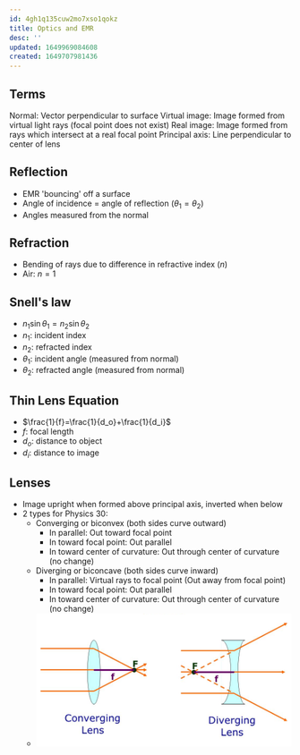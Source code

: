 ```yaml
---
id: 4gh1q135cuw2mo7xso1qokz
title: Optics and EMR
desc: ''
updated: 1649969084608
created: 1649707981436
---
```


## Terms
Normal: Vector perpendicular to surface
Virtual image: Image formed from virtual light rays (focal point does not exist)
Real image: Image formed from rays which intersect at a real focal point
Principal axis: Line perpendicular to center of lens

## Reflection
* EMR 'bouncing' off a surface
* Angle of incidence = angle of reflection ($θ_1 = θ_2$)
* Angles measured from the normal

## Refraction
* Bending of rays due to difference in refractive index ($n$)
* Air: $n=1$

## Snell's law
* $n_1\sin{θ_1}=n_2\sin{θ_2}$
* $n_1$: incident index
* $n_2$: refracted index
* $θ_1$: incident angle (measured from normal)
* $θ_2$: refracted angle (measured from normal)

## Thin Lens Equation
* $\frac{1}{f}=\frac{1}{d_o}+\frac{1}{d_i}$
* $f$: focal length
* $d_o$: distance to object
* $d_i$: distance to image

## Lenses
* Image upright when formed above principal axis, inverted when below
* 2 types for Physics 30:
    * Converging or biconvex (both sides curve outward)
        * In parallel: Out toward focal point
        * In toward focal point: Out parallel
        * In toward center of curvature: Out through center of curvature (no change)
    * Diverging or biconcave (both sides curve inward)
        * In parallel: Virtual rays to focal point (Out away from focal point)
        * In toward focal point: Out parallel
        * In toward center of curvature: Out through center of curvature (no change)
    * ![](/assets/images/2022-04-14-14-39-21.png)